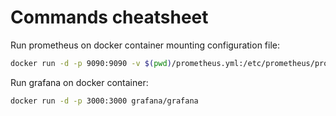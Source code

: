 # Commands cheatsheet

Run prometheus on docker container mounting configuration file:

```sh
docker run -d -p 9090:9090 -v $(pwd)/prometheus.yml:/etc/prometheus/prometheus.yml prom/prometheus
```

Run grafana on docker container:

```sh
docker run -d -p 3000:3000 grafana/grafana
```